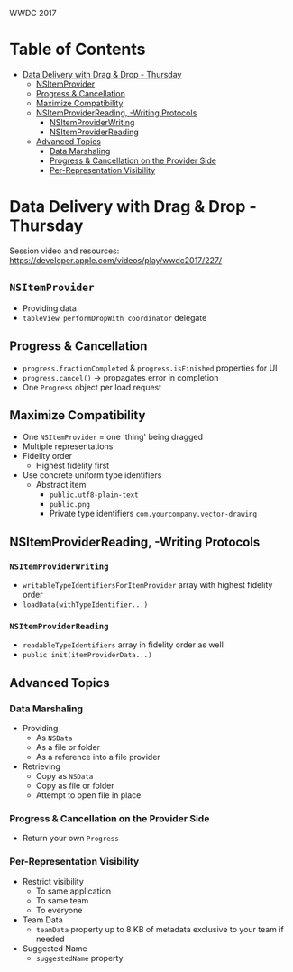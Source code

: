 WWDC 2017

Table of Contents
=================

  * [Data Delivery with Drag &amp; Drop \- Thursday](#data-delivery-with-drag--drop---thursday)
    * [NSItemProvider](#nsitemprovider)
    * [Progress &amp; Cancellation](#progress--cancellation)
    * [Maximize Compatibility](#maximize-compatibility)
    * [NSItemProviderReading, \-Writing Protocols](#nsitemproviderreading--writing-protocols)
      * [NSItemProviderWriting](#nsitemproviderwriting)
      * [NSItemProviderReading](#nsitemproviderreading)
    * [Advanced Topics](#advanced-topics)
      * [Data Marshaling](#data-marshaling)
      * [Progress &amp; Cancellation on the Provider Side](#progress--cancellation-on-the-provider-side)
      * [Per\-Representation Visibility](#per-representation-visibility)

# Data Delivery with Drag & Drop - Thursday
Session video and resources: https://developer.apple.com/videos/play/wwdc2017/227/

## `NSItemProvider`
  - Providing data
  - `tableView performDropWith coordinator` delegate

## Progress & Cancellation
  - `progress.fractionCompleted` & `progress.isFinished` properties for UI
  - `progress.cancel()` -> propagates error in completion
  - One `Progress` object per load request

## Maximize Compatibility
  - One `NSItemProvider` = one 'thing' being dragged
  - Multiple representations
  - Fidelity order
    - Highest fidelity first
  - Use concrete uniform type identifiers
    - Abstract item
      - `public.utf8-plain-text`
      - `public.png`
      - Private type identifiers `com.yourcompany.vector-drawing`

## NSItemProviderReading, -Writing Protocols
### `NSItemProviderWriting`
  - `writableTypeIdentifiersForItemProvider` array with highest fidelity order
  - `loadData(withTypeIdentifier...)`
### `NSItemProviderReading`
  - `readableTypeIdentifiers` array in fidelity order as well
  - `public init(itemProviderData...)`

## Advanced Topics
### Data Marshaling
  - Providing
    - As `NSData`
    - As a file or folder
    - As a reference into a file provider
  - Retrieving
    - Copy as `NSData`
    - Copy as file or folder
    - Attempt to open file in place
### Progress & Cancellation on the Provider Side
  - Return your own `Progress`
### Per-Representation Visibility
  - Restrict visibility
    - To same application
    - To same team
    - To everyone
  - Team Data
    - `teamData` property up to 8 KB of metadata exclusive to your team if needed
  - Suggested Name
    - `suggestedName` property
